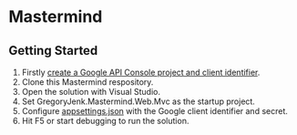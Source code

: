 Mastermind
==========

Getting Started
----------

1. Firstly [create a Google API Console project and client identifier](https://developers.google.com/identity/sign-in/web/devconsole-project/).
2. Clone this Mastermind respository.
3. Open the solution with Visual Studio.
4. Set GregoryJenk.Mastermind.Web.Mvc as the startup project.
5. Configure [appsettings.json](GregoryJenk.Mastermind/src/GregoryJenk.Mastermind.Web.Mvc/appsettings.json) with the Google client identifier and secret.
6. Hit F5 or start debugging to run the solution.